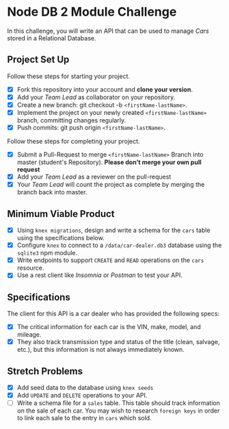 # Node DB 2 Module Challenge

In this challenge, you will write an API that can be used to manage _Cars_ stored in a Relational Database.

## Project Set Up

Follow these steps for starting your project.

- [x] Fork this repository into your account and **clone your version**.
- [x] Add your _Team Lead_ as collaborator on your repository.
- [x] Create a new branch: git checkout -b `<firstName-lastName>`.
- [x] Implement the project on your newly created `<firstName-lastName>` branch, committing changes regularly.
- [x] Push commits: git push origin `<firstName-lastName>`.

Follow these steps for completing your project.

- [x] Submit a Pull-Request to merge `<firstName-lastName>` Branch into master (student's Repository). **Please don't merge your own pull request**
- [x] Add your _Team Lead_ as a reviewer on the pull-request
- [x] Your _Team Lead_ will count the project as complete by merging the branch back into master.

## Minimum Viable Product

- [x] Using `knex migrations`, design and write a schema for the `cars` table using the specifications below.
- [x] Configure `knex` to connect to a `/data/car-dealer.db3` database using the `sqlite3` npm module.
- [x] Write endpoints to support `CREATE` and `READ` operations on the `cars` resource.
- [x] Use a rest client like _Insomnia_ or _Postman_ to test your API.

## Specifications

The client for this API is a car dealer who has provided the following specs:

- [x] The critical information for each car is the VIN, make, model, and mileage.
- [x] They also track transmission type and status of the title (clean, salvage, etc.), but this information is not always immediately known.

## Stretch Problems

- [x] Add seed data to the database using `knex seeds`
- [x] Add `UPDATE` and `DELETE` operations to your API.
- [ ] Write a schema file for a `sales` table. This table should track information on the sale of each car. You may wish to research `foreign keys` in order to link each sale to the entry in `cars` which sold.
